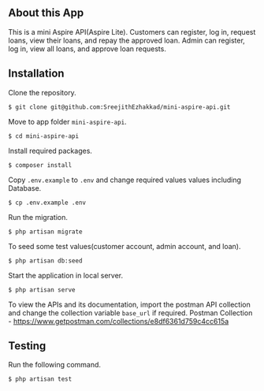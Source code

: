 ## About this App

  
This is a mini Aspire API(Aspire Lite). Customers can register, log in, request loans, view their loans, and repay the approved loan. Admin can register, log in, view all loans, and approve loan requests.

## Installation

Clone the repository.

`$ git clone git@github.com:SreejithEzhakkad/mini-aspire-api.git`

  Move to app folder `mini-aspire-api`.

`$ cd mini-aspire-api`

  Install required packages.

`$ composer install`

  Copy `.env.example` to `.env` and change required values values including Database.

`$ cp .env.example .env`

  Run the migration.

`$ php artisan migrate`

  To seed some test values(customer account, admin account, and loan).

`$ php artisan db:seed`

  Start the application in local server.

`$ php artisan serve`

To view the APIs and its documentation, import the postman API collection and change the collection variable `base_url` if required. 
Postman Collection - https://www.getpostman.com/collections/e8df6361d759c4cc615a

## Testing

Run the following command.

`$ php artisan test`